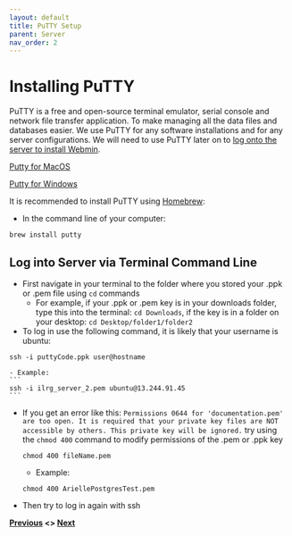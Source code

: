 ```yaml
---
layout: default
title: PuTTY Setup
parent: Server
nav_order: 2
---
```


# Installing PuTTY
PuTTY is a free and open-source terminal emulator, serial console and network file transfer application. To make managing all the data files and databases easier. We use PuTTY for any software installations and for any server configurations. We will need to use PuTTY later on to [log onto the server to install Webmin](/Pages/Server/Webmin_Setup.html).

[Putty for MacOS](https://www.ssh.com/academy/ssh/putty/mac)

[Putty for Windows](https://www.putty.org/)

It is recommended to install PuTTY using [Homebrew](https://brew.sh/):
- In the command line of your computer:
```
brew install putty
```

## Log into Server via Terminal Command Line
- First navigate in your terminal to the folder where you stored your .ppk or .pem file using ```cd``` commands
    - For example, if your .ppk or .pem key is in your downloads folder, type this into the terminal: ```cd Downloads```, if the key is in a folder on your desktop: ```cd Desktop/folder1/folder2```
- To log in use the following command, it is likely that your username is ubuntu: 
```
ssh -i puttyCode.ppk user@hostname
```
    - Example: 
    ```
    ssh -i ilrg_server_2.pem ubuntu@13.244.91.45
    ```

- If you get an error like this: `Permissions 0644 for 'documentation.pem' are too open.
It is required that your private key files are NOT accessible by others.
This private key will be ignored.` try using the `chmod 400` command to modify permissions of the .pem or .ppk key
    ```
    chmod 400 fileName.pem
    ```
    - Example: 
    ```
    chmod 400 AriellePostgresTest.pem
    ```
- Then try to log in again with ssh

**[Previous](AWS_Setup.html) <> [Next](ODK_Central_Setup.html)**